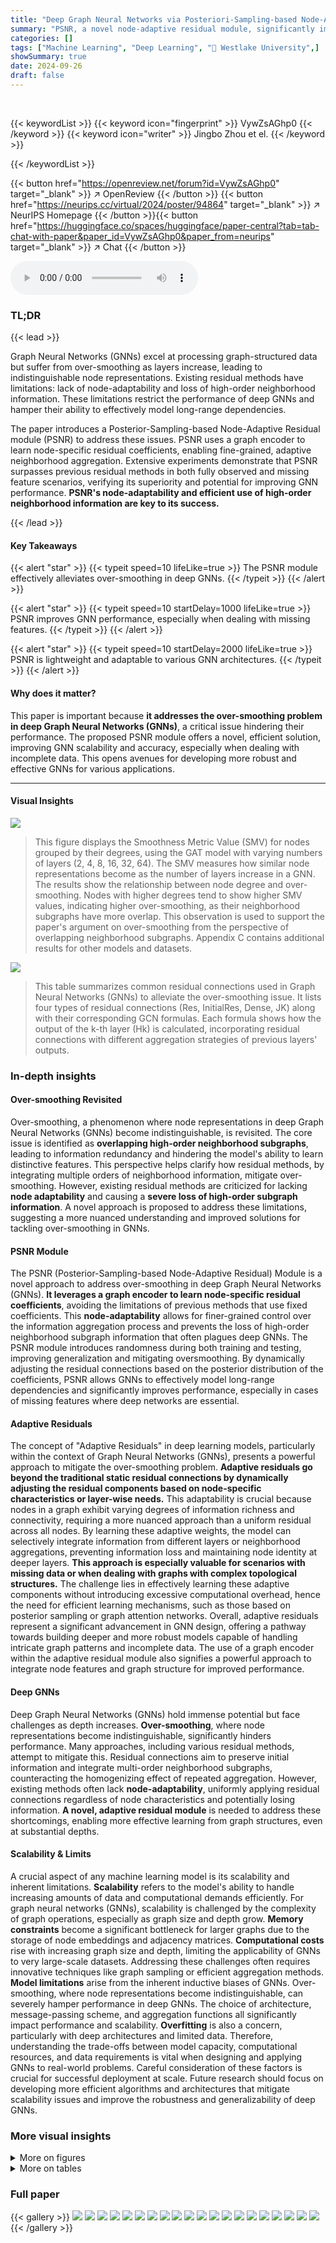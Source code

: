 ```yaml
---
title: "Deep Graph Neural Networks via Posteriori-Sampling-based Node-Adaptative Residual Module"
summary: "PSNR, a novel node-adaptive residual module, significantly improves deep GNN performance by mitigating over-smoothing and handling missing data."
categories: []
tags: ["Machine Learning", "Deep Learning", "🏢 Westlake University",]
showSummary: true
date: 2024-09-26
draft: false
---
```


<br>

{{< keywordList >}}
{{< keyword icon="fingerprint" >}} VywZsAGhp0 {{< /keyword >}}
{{< keyword icon="writer" >}} Jingbo Zhou et el. {{< /keyword >}}
 
{{< /keywordList >}}

{{< button href="https://openreview.net/forum?id=VywZsAGhp0" target="_blank" >}}
↗ OpenReview
{{< /button >}}
{{< button href="https://neurips.cc/virtual/2024/poster/94864" target="_blank" >}}
↗ NeurIPS Homepage
{{< /button >}}{{< button href="https://huggingface.co/spaces/huggingface/paper-central?tab=tab-chat-with-paper&paper_id=VywZsAGhp0&paper_from=neurips" target="_blank" >}}
↗ Chat
{{< /button >}}



<audio controls>
    <source src="https://ai-paper-reviewer.com/VywZsAGhp0/podcast.wav" type="audio/wav">
    Your browser does not support the audio element.
</audio>


### TL;DR


{{< lead >}}

Graph Neural Networks (GNNs) excel at processing graph-structured data but suffer from over-smoothing as layers increase, leading to indistinguishable node representations.  Existing residual methods have limitations: lack of node-adaptability and loss of high-order neighborhood information.  These limitations restrict the performance of deep GNNs and hamper their ability to effectively model long-range dependencies.

The paper introduces a Posterior-Sampling-based Node-Adaptive Residual module (PSNR) to address these issues. PSNR uses a graph encoder to learn node-specific residual coefficients, enabling fine-grained, adaptive neighborhood aggregation.  Extensive experiments demonstrate that PSNR surpasses previous residual methods in both fully observed and missing feature scenarios, verifying its superiority and potential for improving GNN performance.  **PSNR's node-adaptability and efficient use of high-order neighborhood information are key to its success.**

{{< /lead >}}


#### Key Takeaways

{{< alert "star" >}}
{{< typeit speed=10 lifeLike=true >}} The PSNR module effectively alleviates over-smoothing in deep GNNs. {{< /typeit >}}
{{< /alert >}}

{{< alert "star" >}}
{{< typeit speed=10 startDelay=1000 lifeLike=true >}} PSNR improves GNN performance, especially when dealing with missing features. {{< /typeit >}}
{{< /alert >}}

{{< alert "star" >}}
{{< typeit speed=10 startDelay=2000 lifeLike=true >}} PSNR is lightweight and adaptable to various GNN architectures. {{< /typeit >}}
{{< /alert >}}

#### Why does it matter?
This paper is important because **it addresses the over-smoothing problem in deep Graph Neural Networks (GNNs)**, a critical issue hindering their performance.  The proposed PSNR module offers a novel, efficient solution, improving GNN scalability and accuracy, especially when dealing with incomplete data. This opens avenues for developing more robust and effective GNNs for various applications.

------
#### Visual Insights



![](https://ai-paper-reviewer.com/VywZsAGhp0/figures_2_1.jpg)

> This figure displays the Smoothness Metric Value (SMV) for nodes grouped by their degrees, using the GAT model with varying numbers of layers (2, 4, 8, 16, 32, 64).  The SMV measures how similar node representations become as the number of layers increase in a GNN.  The results show the relationship between node degree and over-smoothing.  Nodes with higher degrees tend to show higher SMV values, indicating higher over-smoothing, as their neighborhood subgraphs have more overlap. This observation is used to support the paper's argument on over-smoothing from the perspective of overlapping neighborhood subgraphs.  Appendix C contains additional results for other models and datasets.





![](https://ai-paper-reviewer.com/VywZsAGhp0/tables_2_1.jpg)

> This table summarizes common residual connections used in Graph Neural Networks (GNNs) to alleviate the over-smoothing issue.  It lists four types of residual connections (Res, InitialRes, Dense, JK) along with their corresponding GCN formulas. Each formula shows how the output of the k-th layer (Hk) is calculated, incorporating residual connections with different aggregation strategies of previous layers' outputs.





### In-depth insights


#### Over-smoothing Revisited
Over-smoothing, a phenomenon where node representations in deep Graph Neural Networks (GNNs) become indistinguishable, is revisited.  The core issue is identified as **overlapping high-order neighborhood subgraphs**, leading to information redundancy and hindering the model's ability to learn distinctive features. This perspective helps clarify how residual methods, by integrating multiple orders of neighborhood information, mitigate over-smoothing.  However, existing residual methods are criticized for lacking **node adaptability** and causing a **severe loss of high-order subgraph information**.  A novel approach is proposed to address these limitations, suggesting a more nuanced understanding and improved solutions for tackling over-smoothing in GNNs.

#### PSNR Module
The PSNR (Posterior-Sampling-based Node-Adaptive Residual) Module is a novel approach to address over-smoothing in deep Graph Neural Networks (GNNs).  **It leverages a graph encoder to learn node-specific residual coefficients**, avoiding the limitations of previous methods that use fixed coefficients. This **node-adaptability** allows for finer-grained control over the information aggregation process and prevents the loss of high-order neighborhood subgraph information that often plagues deep GNNs.  The PSNR module introduces randomness during both training and testing, improving generalization and mitigating oversmoothing. By dynamically adjusting the residual connections based on the posterior distribution of the coefficients, PSNR allows GNNs to effectively model long-range dependencies and significantly improves performance, especially in cases of missing features where deep networks are essential.

#### Adaptive Residuals
The concept of "Adaptive Residuals" in deep learning models, particularly within the context of Graph Neural Networks (GNNs), presents a powerful approach to mitigate the over-smoothing problem.  **Adaptive residuals go beyond the traditional static residual connections by dynamically adjusting the residual components based on node-specific characteristics or layer-wise needs.** This adaptability is crucial because nodes in a graph exhibit varying degrees of information richness and connectivity, requiring a more nuanced approach than a uniform residual across all nodes. By learning these adaptive weights, the model can selectively integrate information from different layers or neighborhood aggregations, preventing information loss and maintaining node identity at deeper layers.  **This approach is especially valuable for scenarios with missing data or when dealing with graphs with complex topological structures.** The challenge lies in effectively learning these adaptive components without introducing excessive computational overhead, hence the need for efficient learning mechanisms, such as those based on posterior sampling or graph attention networks. Overall, adaptive residuals represent a significant advancement in GNN design, offering a pathway towards building deeper and more robust models capable of handling intricate graph patterns and incomplete data. The use of a graph encoder within the adaptive residual module also signifies a powerful approach to integrate node features and graph structure for improved performance.

#### Deep GNNs
Deep Graph Neural Networks (GNNs) hold immense potential but face challenges as depth increases.  **Over-smoothing**, where node representations become indistinguishable, significantly hinders performance.  Many approaches, including various residual methods, attempt to mitigate this.  Residual connections aim to preserve initial information and integrate multi-order neighborhood subgraphs, counteracting the homogenizing effect of repeated aggregation.  However, existing methods often lack **node-adaptability**, uniformly applying residual connections regardless of node characteristics and potentially losing information.  **A novel, adaptive residual module** is needed to address these shortcomings, enabling more effective learning from graph structures, even at substantial depths.

#### Scalability & Limits
A crucial aspect of any machine learning model is its scalability and inherent limitations.  **Scalability** refers to the model's ability to handle increasing amounts of data and computational demands efficiently.  For graph neural networks (GNNs), scalability is challenged by the complexity of graph operations, especially as graph size and depth grow.  **Memory constraints** become a significant bottleneck for larger graphs due to the storage of node embeddings and adjacency matrices.  **Computational costs** rise with increasing graph size and depth, limiting the applicability of GNNs to very large-scale datasets. Addressing these challenges often requires innovative techniques like graph sampling or efficient aggregation methods.  **Model limitations** arise from the inherent inductive biases of GNNs.  Over-smoothing, where node representations become indistinguishable, can severely hamper performance in deep GNNs.  The choice of architecture, message-passing scheme, and aggregation functions all significantly impact performance and scalability.  **Overfitting** is also a concern, particularly with deep architectures and limited data.  Therefore, understanding the trade-offs between model capacity, computational resources, and data requirements is vital when designing and applying GNNs to real-world problems.  Careful consideration of these factors is crucial for successful deployment at scale.  Future research should focus on developing more efficient algorithms and architectures that mitigate scalability issues and improve the robustness and generalizability of deep GNNs.


### More visual insights

<details>
<summary>More on figures
</summary>


![](https://ai-paper-reviewer.com/VywZsAGhp0/figures_4_1.jpg)

> This figure shows the architecture of the Posteriori-Sampling-based Node-Adaptive Residual module (PSNR).  The PSNR module takes the output of a previous GNN layer (Hk-1) as input. A GNN layer processes this input to produce H’k-1. These are then fed into an encoder along with the adjacency matrix (A) and positional embedding (LayerEmb(k)) to obtain the posterior distribution of the residual coefficients (ηk). This distribution is then sampled to obtain node-adaptive residual coefficients which are then used to compute the final output (Hk) via a residual connection with the initial input.


![](https://ai-paper-reviewer.com/VywZsAGhp0/figures_7_1.jpg)

> The figure shows the effectiveness of different residual methods in mitigating over-smoothing in deep GNNs. The x-axis represents the number of layers and the y-axis represents the accuracy.  The results demonstrate that the PSNR module consistently outperforms other methods in maintaining stable performance even at significantly deeper layers (64 layers). This is because PSNR effectively mitigates the loss of high-order neighborhood subgraph information, which is crucial for maintaining performance in deep GNNs.


![](https://ai-paper-reviewer.com/VywZsAGhp0/figures_15_1.jpg)

> This figure shows the Smoothness Metric Value (SMV) for different node degree groups across various layers of GCN and GAT models.  Higher SMV indicates more over-smoothing.  It visually demonstrates that nodes with higher degrees exhibit more over-smoothing, supporting the paper's claim that over-smoothing is related to overlapping high-order neighborhood subgraphs.


</details>




<details>
<summary>More on tables
</summary>


![](https://ai-paper-reviewer.com/VywZsAGhp0/tables_3_1.jpg)
> This table shows how different residual methods utilize neighborhood subgraphs from order 0 to k.  ResGCN and APPNP use summation, while DenseGCN and JKNet use aggregation functions to combine subgraph information.  The formulas demonstrate how each method incorporates multiple orders of neighborhood information.

![](https://ai-paper-reviewer.com/VywZsAGhp0/tables_7_1.jpg)
> This table presents a comparison of classification accuracy across various GNN models (GCN and GAT, with several residual connection methods) on ten real-world datasets.  The accuracy is shown for each model on each dataset, with the best performing model for each dataset highlighted in bold and the second-best underlined. This allows for a direct performance comparison between different GNN architectures and the impact of different residual methods.

![](https://ai-paper-reviewer.com/VywZsAGhp0/tables_8_1.jpg)
> This table presents a comparison of the classification accuracy achieved by various GNN models (GCN and GAT with different residual connections) across ten real-world datasets.  The accuracy is reported as a percentage, averaged over multiple runs, with error bars omitted. The best and second-best performances for each dataset are highlighted in bold and underlined, respectively.  The table allows for a comparison of different residual connection techniques to mitigate over-smoothing, with performance assessed at varying numbers of layers.

![](https://ai-paper-reviewer.com/VywZsAGhp0/tables_8_2.jpg)
> This table compares the performance of various GNN models (GCN, ResGCN, GCNII, JKNet, DenseGCN, and PSNR-GCN) on three large graph datasets (Coauthor-Physics, Flickr, and Ogbn-arxiv).  The metrics used are accuracy and memory consumption (in MB) and training time (in ms per epoch) on the largest dataset (Ogbn-arxiv). The best performing model for each dataset is highlighted in bold, with the second-best underlined.  This table demonstrates the scalability and performance of PSNR-GCN compared to other methods.

![](https://ai-paper-reviewer.com/VywZsAGhp0/tables_12_1.jpg)
> This table presents the node classification accuracy achieved by various GCN models (GCN, ResGCN, GCNII, DenseGCN, JKNet, DropMessage-GCN, Half-Hop-GCN, DeProp-GCN, and PSNR-GCN) across six different layer depths (2, 4, 8, 16, 32, and 64) on various datasets (Cora, Citeseer, CS, Photo, Chameleon, and Squirrel). The best accuracy for each dataset at each layer depth is highlighted to demonstrate the comparative performance of these models in mitigating oversmoothing at varying network depths.

![](https://ai-paper-reviewer.com/VywZsAGhp0/tables_13_1.jpg)
> This table presents the node classification accuracy achieved by different GNN models (GCN, ResGCN, GCNII, DenseGCN, JKNet, DropMessage-GCN, Half-Hop-GCN, DeProp-GCN, and PSNR-GCN) on various datasets (Cora, Citeseer, CS, Photo, Chameleon, Squirrel).  The accuracy is shown for different numbers of layers (2, 4, 8, 16, 32, 64) in the GNN architecture. The best accuracy for each dataset across all layer numbers is highlighted, demonstrating the performance of each model at varying depths and its effectiveness in mitigating over-smoothing.

![](https://ai-paper-reviewer.com/VywZsAGhp0/tables_19_1.jpg)
> This table presents the key statistics for ten real-world datasets used in the paper's experiments.  The datasets are diverse, encompassing citation networks (Cora, Citeseer, Pubmed), web networks (Chameleon, Squirrel), co-authorship/co-purchase networks (Coauthor-CS, Amazon-Photo, Coauthor-Physics), and a large-scale dataset from Ogbn (Ogbn-arxiv).  For each dataset, the number of nodes, edges, features, and classes are provided, showcasing the variability in size and complexity of the graph data used.

![](https://ai-paper-reviewer.com/VywZsAGhp0/tables_19_2.jpg)
> This table presents the classification accuracy results of various GNN models (GCN and GAT with different residual connection methods including ResGCN, GCNII, DenseGCN, JKNet, PSNR, Half-Hop, DropMessage, DeProp) on ten real-world datasets (Cora, Citeseer, CS, Photo, Chameleon, Squirrel, etc.).  The table shows the average accuracy and rank for each model on each dataset.  The best and second-best performing models are highlighted in bold and underlined respectively. This allows for a comparison of the performance of different GNN models across various datasets. The average rank of each model across all datasets is also shown.

![](https://ai-paper-reviewer.com/VywZsAGhp0/tables_20_1.jpg)
> This table presents a comparison of the classification accuracy achieved by various GNN models (including the proposed PSNR model) on ten different real-world datasets.  The accuracy is shown for each model on each dataset, and the best and second-best results are highlighted for easy comparison. The table allows readers to quickly assess the relative performance of the different models across different datasets.

![](https://ai-paper-reviewer.com/VywZsAGhp0/tables_20_2.jpg)
> This table presents the performance comparison of different graph encoders (GCN, GAT, and SAGE) on the node classification task using the PSNR module with two layers.  The results are shown for six different datasets: Cora, Citeseer, CS, Photo, Chameleon, and Squirrel.  The table allows readers to assess the impact of different encoder choices on the overall performance of the proposed PSNR module.

![](https://ai-paper-reviewer.com/VywZsAGhp0/tables_20_3.jpg)
> This table presents the classification accuracy results of different GNN models (GCN and GAT with various residual methods including PSNR) on ten real-world datasets.  The best and second-best accuracies for each dataset are highlighted in bold and underlined, respectively. The average rank of each model across all datasets is also given to provide a comprehensive comparison. This helps assess the overall performance of the proposed PSNR method compared to other existing methods for node classification in various graph scenarios.

</details>




### Full paper

{{< gallery >}}
<img src="https://ai-paper-reviewer.com/VywZsAGhp0/1.png" class="grid-w50 md:grid-w33 xl:grid-w25" />
<img src="https://ai-paper-reviewer.com/VywZsAGhp0/2.png" class="grid-w50 md:grid-w33 xl:grid-w25" />
<img src="https://ai-paper-reviewer.com/VywZsAGhp0/3.png" class="grid-w50 md:grid-w33 xl:grid-w25" />
<img src="https://ai-paper-reviewer.com/VywZsAGhp0/4.png" class="grid-w50 md:grid-w33 xl:grid-w25" />
<img src="https://ai-paper-reviewer.com/VywZsAGhp0/5.png" class="grid-w50 md:grid-w33 xl:grid-w25" />
<img src="https://ai-paper-reviewer.com/VywZsAGhp0/6.png" class="grid-w50 md:grid-w33 xl:grid-w25" />
<img src="https://ai-paper-reviewer.com/VywZsAGhp0/7.png" class="grid-w50 md:grid-w33 xl:grid-w25" />
<img src="https://ai-paper-reviewer.com/VywZsAGhp0/8.png" class="grid-w50 md:grid-w33 xl:grid-w25" />
<img src="https://ai-paper-reviewer.com/VywZsAGhp0/9.png" class="grid-w50 md:grid-w33 xl:grid-w25" />
<img src="https://ai-paper-reviewer.com/VywZsAGhp0/10.png" class="grid-w50 md:grid-w33 xl:grid-w25" />
<img src="https://ai-paper-reviewer.com/VywZsAGhp0/11.png" class="grid-w50 md:grid-w33 xl:grid-w25" />
<img src="https://ai-paper-reviewer.com/VywZsAGhp0/12.png" class="grid-w50 md:grid-w33 xl:grid-w25" />
<img src="https://ai-paper-reviewer.com/VywZsAGhp0/13.png" class="grid-w50 md:grid-w33 xl:grid-w25" />
<img src="https://ai-paper-reviewer.com/VywZsAGhp0/14.png" class="grid-w50 md:grid-w33 xl:grid-w25" />
<img src="https://ai-paper-reviewer.com/VywZsAGhp0/15.png" class="grid-w50 md:grid-w33 xl:grid-w25" />
<img src="https://ai-paper-reviewer.com/VywZsAGhp0/16.png" class="grid-w50 md:grid-w33 xl:grid-w25" />
<img src="https://ai-paper-reviewer.com/VywZsAGhp0/17.png" class="grid-w50 md:grid-w33 xl:grid-w25" />
<img src="https://ai-paper-reviewer.com/VywZsAGhp0/18.png" class="grid-w50 md:grid-w33 xl:grid-w25" />
<img src="https://ai-paper-reviewer.com/VywZsAGhp0/19.png" class="grid-w50 md:grid-w33 xl:grid-w25" />
<img src="https://ai-paper-reviewer.com/VywZsAGhp0/20.png" class="grid-w50 md:grid-w33 xl:grid-w25" />
{{< /gallery >}}